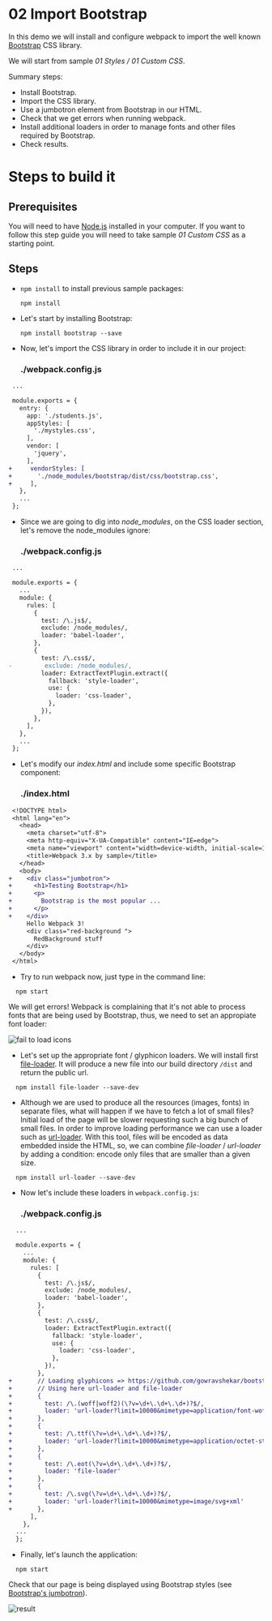 # 02 Import Bootstrap

In this demo we will install and configure webpack to import the well known
[Bootstrap](https://getbootstrap.com/) CSS library.

We will start from sample _01 Styles / 01 Custom CSS_.

Summary steps:
 - Install Bootstrap.
 - Import the CSS library.
 - Use a jumbotron element from Bootstrap in our HTML.
 - Check that we get errors when running webpack.
 - Install additional loaders in order to manage fonts and other
 files required by Bootstrap.
 - Check results.

# Steps to build it

## Prerequisites

You will need to have [Node.js](https://nodejs.org/en/) installed in your computer. If you want to follow this step guide you will need to take sample _01 Custom CSS_ as a starting point.

## Steps

- `npm install` to install previous sample packages:

  ```
  npm install
  ```

- Let's start by installing Bootstrap:

  ```
  npm install bootstrap --save
  ```

- Now, let's import the CSS library in order to include it in our project:

  ### ./webpack.config.js
 ```diff
  ...

  module.exports = {
    entry: {
      app: './students.js',
      appStyles: [
        './mystyles.css',
      ],
      vendor: [
        'jquery',
      ],
+     vendorStyles: [
+       './node_modules/bootstrap/dist/css/bootstrap.css',
+     ],
    },
    ...
  };

 ```

- Since we are going to dig into *node_modules*, on the CSS loader section, let's remove the node_modules ignore:

  ### ./webpack.config.js
 ```diff
  ...

  module.exports = {
    ...
    module: {
      rules: [
        {
          test: /\.js$/,
          exclude: /node_modules/,
          loader: 'babel-loader',
        },
        {
          test: /\.css$/,
-         exclude: /node_modules/,
          loader: ExtractTextPlugin.extract({
            fallback: 'style-loader',
            use: {
              loader: 'css-loader',
            },
          }),
        },
      ],
    },
    ...
  };

 ```

- Let's modify our *index.html* and include some specific Bootstrap component:

  ### ./index.html
 ```diff
  <!DOCTYPE html>
  <html lang="en">
    <head>
      <meta charset="utf-8">
      <meta http-equiv="X-UA-Compatible" content="IE=edge">
      <meta name="viewport" content="width=device-width, initial-scale=1">
      <title>Webpack 3.x by sample</title>
    </head>
    <body>
 +    <div class="jumbotron">
 +      <h1>Testing Bootstrap</h1>
 +      <p>
 +        Bootstrap is the most popular ...
 +      </p>
 +    </div>
      Hello Webpack 3!
      <div class="red-background ">
        RedBackground stuff
      </div>
    </body>
  </html>

```

- Try to run webpack now, just type in the command line:
```
  npm start
```
  We will get errors! Webpack is complaining that it's not able to process fonts that are being used by Bootstrap, thus, we need to set an appropiate font loader:

  ![fail to load icons](../../99%20Readme%20Resources/01%20Styles/02%20Import%20Bootstrap/fail%20to%20load%20icons.png)

- Let's set up the appropriate font / glyphicon loaders. We will install first [file-loader](https://github.com/webpack/file-loader). It will produce a new file into our build directory `/dist` and return the public url.

```
  npm install file-loader --save-dev
```

- Although we are used to produce all the resources (images, fonts) in separate files, what will happen if we have to fetch a lot of small files? Initial load of the page will be slower requesting such a big bunch of small files. In order to improve loading performance we can use a loader such as [url-loader](https://github.com/webpack/url-loader). With this tool, files will be encoded as data embedded inside the HTML, so, we can combine *file-loader* / *url-loader* by adding a condition: encode only files that are smaller than a given size.

```
  npm install url-loader --save-dev
```

- Now let's include these loaders in `webpack.config.js`:

  ### ./webpack.config.js
```diff
  ...

  module.exports = {
    ...
    module: {
      rules: [
        {
          test: /\.js$/,
          exclude: /node_modules/,
          loader: 'babel-loader',
        },
        {
          test: /\.css$/,
          loader: ExtractTextPlugin.extract({
            fallback: 'style-loader',
            use: {
              loader: 'css-loader',
            },
          }),
        },
+       // Loading glyphicons => https://github.com/gowravshekar/bootstrap-webpack
+       // Using here url-loader and file-loader
+       {
+         test: /\.(woff|woff2)(\?v=\d+\.\d+\.\d+)?$/,
+         loader: 'url-loader?limit=10000&mimetype=application/font-woff'
+       },
+       {
+         test: /\.ttf(\?v=\d+\.\d+\.\d+)?$/,
+         loader: 'url-loader?limit=10000&mimetype=application/octet-stream'
+       },
+       {
+         test: /\.eot(\?v=\d+\.\d+\.\d+)?$/,
+         loader: 'file-loader'
+       },
+       {
+         test: /\.svg(\?v=\d+\.\d+\.\d+)?$/,
+         loader: 'url-loader?limit=10000&mimetype=image/svg+xml'
+       },
      ],
    },
  ...
  };

```

- Finally, let's launch the application:
```
  npm start
```
  Check that our page is being displayed using Bootstrap styles (see [Bootstrap's jumbotron](https://getbootstrap.com/components/#jumbotron)).

  ![result](../../99%20Readme%20Resources/01%20Styles/02%20Import%20Bootstrap/result.png)

